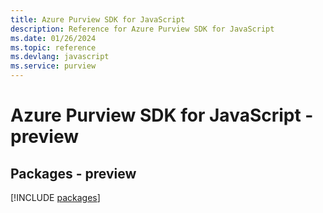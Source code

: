 ```yaml
---
title: Azure Purview SDK for JavaScript
description: Reference for Azure Purview SDK for JavaScript
ms.date: 01/26/2024
ms.topic: reference
ms.devlang: javascript
ms.service: purview
---
```

# Azure Purview SDK for JavaScript - preview
## Packages - preview
[!INCLUDE [packages](purview-index.md)]